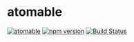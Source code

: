 # atomable
[![atomable](https://img.shields.io/badge/atomable.io--blue.svg)](http://atomable.io)
[![npm version](https://img.shields.io/badge/npm-v1.0.0--beta.12-brightgreen.svg)](https://www.npmjs.com/package/atomable)
[![Build Status](https://travis-ci.org/atomable/atomable.svg?branch=master)](https://travis-ci.org/atomable/atomable)

